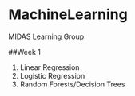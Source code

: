 # MachineLearning
MIDAS Learning Group 

##Week 1
1. Linear Regression
2. Logistic Regression
3. Random Forests/Decision Trees
